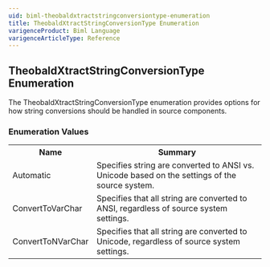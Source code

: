 ```yaml
---
uid: biml-theobaldxtractstringconversiontype-enumeration
title: TheobaldXtractStringConversionType Enumeration
varigenceProduct: Biml Language
varigenceArticleType: Reference
---
```


## TheobaldXtractStringConversionType Enumeration<div class="LanguageSummary"><div class ="SummaryItem">The TheobaldXtractStringConversionType enumeration provides options for how string conversions should be handled in source components.</div></div><div class="EnumValueGroup">### Enumeration Values<table id="EnumValue" class="MemberList"><tbody><tr><th class="MemberNameColumnHeader">Name</th><th class="MemberSummaryColumnHeader">Summary</th></tr><tr class="cd0"><td class="MemberName">Automatic</td><td class="MemberSummary"><div class ="SummaryItem">Specifies string are converted to ANSI vs. Unicode based on the settings of the source system.</div></td></tr><tr class="cd1"><td class="MemberName">ConvertToVarChar</td><td class="MemberSummary"><div class ="SummaryItem">Specifies that all string are converted to ANSI, regardless of source system settings.</div></td></tr><tr class="cd0"><td class="MemberName">ConvertToNVarChar</td><td class="MemberSummary"><div class ="SummaryItem">Specifies that all string are converted to Unicode, regardless of source system settings.</div></td></tr></tbody></table></div>